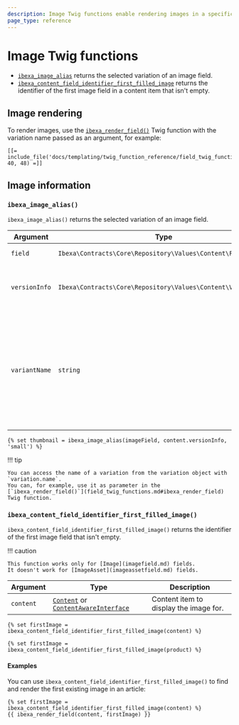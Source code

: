 ```yaml
---
description: Image Twig functions enable rendering images in a specific variation.
page_type: reference
---
```


# Image Twig functions

- [`ibexa_image_alias`](#ibexa_image_alias) returns the selected variation of an image field.
- [`ibexa_content_field_identifier_first_filled_image`](#ibexa_content_field_identifier_first_filled_image) returns the identifier of the first image field in a content item that isn't empty.

## Image rendering

To render images, use the [`ibexa_render_field()`](field_twig_functions.md#ibexa_render_field) Twig function with the variation name passed as an argument, for example:

``` html+twig
[[= include_file('docs/templating/twig_function_reference/field_twig_functions.md', 40, 48) =]]
```

## Image information

### `ibexa_image_alias()`

`ibexa_image_alias()` returns the selected variation of an image field.

| Argument | Type | Description |
|-----|-----|-----|
| `field` | `Ibexa\Contracts\Core\Repository\Values\Content\Field` | The image field. |
| `versionInfo` | `Ibexa\Contracts\Core\Repository\Values\Content\VersionInfo` | The VersionInfo that the field belongs to. |
| `variantName` | `string` | Name of the image variation to be used. To display the original image variation, use `original` as the variation name. |

``` html+twig
{% set thumbnail = ibexa_image_alias(imageField, content.versionInfo, 'small') %}
```

!!! tip

    You can access the name of a variation from the variation object with `variation.name`.
    You can, for example, use it as parameter in the [`ibexa_render_field()`](field_twig_functions.md#ibexa_render_field) Twig function.

### `ibexa_content_field_identifier_first_filled_image()`

`ibexa_content_field_identifier_first_filled_image()` returns the identifier of the first image field that isn't empty.

!!! caution

    This function works only for [Image](imagefield.md) fields.
    It doesn't work for [ImageAsset](imageassetfield.md) fields.

| Argument | Type | Description |
| ------ |----- | ----- |
| `content` | [`Content`](../../api/php_api/php_api_reference/classes/Ibexa-Contracts-Core-Repository-Values-Content-Content.html) or [`ContentAwareInterface`](../../api/php_api/php_api_reference/classes/Ibexa-Contracts-Core-Repository-Values-Content-ContentAwareInterface.html) | Content item to display the image for. |

``` html+twig
{% set firstImage = ibexa_content_field_identifier_first_filled_image(content) %}
```

``` html+twig
{% set firstImage = ibexa_content_field_identifier_first_filled_image(product) %}
```

#### Examples

You can use `ibexa_content_field_identifier_first_filled_image()` to find and render the first existing image in an article:

``` html+twig
{% set firstImage = ibexa_content_field_identifier_first_filled_image(content) %}
{{ ibexa_render_field(content, firstImage) }}
```
